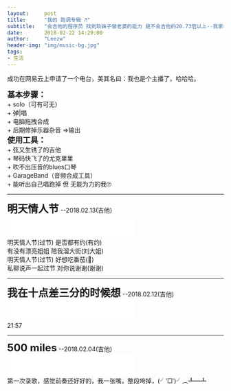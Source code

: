 ```yaml
---
layout:     post
title:      "我的 跑调专辑 ♬"
subtitle:   "会吉他的程序员 找到软妹子做老婆的能力 是不会吉他的20.73倍以上--我家楼上的长胡子大爷"
date:       2018-02-22 14:29:00
author:     "Leezw"
header-img: "img/music-bg.jpg"
tags:
- 生活
---
```


<!-- 
	倒序记录
	添加记录后修改页首 date日期
 -->

> 
成功在网易云上申请了一个电台，美其名曰：我也是个主播了，哈哈哈。<br>


<div>
	<span style="font-size: 18px;  font-weight:bold;">基本步骤：</span><br>
	<span>
	+ solo（可有可无）<br>
	+ 弹|唱 <br>
	+ 电脑拖拽合成<br>
	+ 后期修掉乐器杂音  =>输出 <br>
	</span>
</div>

<div>
	<span style="font-size: 18px;  font-weight:bold;">使用工具：</span><br>
	<span>
	+ 弦又生锈了的吉他<br>
	+ 琴码快飞了的尤克里里<br>
	+ 吹不出压音的blues口琴<br>
	+ GarageBand（音频合成工具）<br>
	+ 能听出自己唱跑掉 但 无能为力的我🙄<br>
	</span>
</div>

---
<div>
	<span style="font-size: 24px;  font-weight:bold;">明天情人节</span>
	<span>--2018.02.13(吉他)</span><br>
	<iframe frameborder="no" border="0" marginwidth="0" marginheight="0" width="298" height="52" src="//music.163.com/outchain/player?type=3&amp;id=1368180666&amp;auto=0&amp;height=32">
	</iframe>
	<br>
	<span>明天情人节(过节)  </span><span>  是否都有约(有约)</span><br>
	<span>有没有漂亮姐姐  </span><span>  陪我溜大街(刘大姐)</span><br>
	<span>明天情人节(过节)  </span><span>  好想吃番茄(🍅)</span><br>
	<span>私聊说声一起过节  </span><span>  对你说谢谢(谢谢)</span><br>
</div>

---
<div>
	<span style="font-size: 24px;  font-weight:bold;">我在十点差三分的时候想</span>
	<span>--2018.02.12(吉他)</span><br>
	<iframe frameborder="no" border="0" marginwidth="0" marginheight="0" width="298" height="52" src="//music.163.com/outchain/player?type=3&amp;id=1368185479&amp;auto=0&amp;height=32">
	</iframe>
	<br>
	<span>21:57</span><br>
</div>

---
<div>
	<span style="font-size: 24px;  font-weight:bold;">500 miles</span>
	<span>--2018.02.04(吉他)</span><br>
	<iframe frameborder="no" border="0" marginwidth="0" marginheight="0" width="298" height="52" src="//music.163.com/outchain/player?type=3&amp;id=1368168300&amp;auto=0&amp;height=32">
	</iframe><br>
	<span>第一次录歌，感觉前奏还好好的，我一张嘴，整段垮掉，(╯‵□′)╯︵┻━┻</span><br>
</div>

